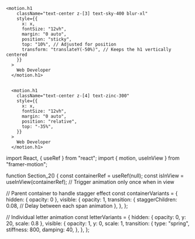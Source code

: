     <motion.h1
        className="text-center z-[3] text-sky-400 blur-xl"
        style={{
          x: x,
          fontSize: "12vh",
          margin: "0 auto",
          position: "sticky",
          top: "10%", // Adjusted for position
          transform: "translateY(-50%)", // Keeps the h1 vertically centered
        }}
      >
        Web Developer
      </motion.h1>


      <motion.h1
        className="text-center z-[4] text-zinc-300"
        style={{
          x: x,
          fontSize: "12vh",
          margin: "0 auto",
          position: "relative",
          top: "-35%",
        }}
      >
        Web Developer
      </motion.h1>

import React, { useRef } from "react";
import { motion, useInView } from "framer-motion";

function Section_2() {
const containerRef = useRef(null);
const isInView = useInView(containerRef); // Trigger animation only once when in view

// Parent container to handle stagger effect
const containerVariants = {
hidden: { opacity: 0 },
visible: {
opacity: 1,
transition: {
staggerChildren: 0.08, // Delay between each span animation
},
},
};

// Individual letter animation
const letterVariants = {
hidden: { opacity: 0, y: 20, scale: 0.8 },
visible: {
opacity: 1,
y: 0,
scale: 1,
transition: {
type: "spring",
stiffness: 800,
damping: 40,
},
},
};

  <!-- return (
    <div
      className="flex items-center justify-center overflow-hidden bg-zinc-900"
      style={{ height: "20vh" }}
    >
      <motion.h1
        ref={containerRef}
        className="text-6xl font-bold text-white uppercase"
        variants={containerVariants}
        initial="hidden"
        animate={isInView ? "visible" : "hidden"} // Animate when in view
        style={{ display: "flex", gap: "4px" }} // Ensure letters are spaced out
      >
        {"Web Developer".split("").map((l, index) => (
          <motion.span
            key={index}
            variants={letterVariants}
            style={{ display: "inline-block" }}
          >
            {l === " " ? "\u00A0" : l} {/* Handle space between words */}
          </motion.span>
        ))}
      </motion.h1>
    </div>
  );
}

export default Section_2; -->
